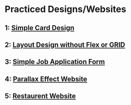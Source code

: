 # Practiced Designs/Websites

## 1: [Simple Card Design](./Simple%20card%20design/)


## 2: [Layout Design without Flex or GRID](./Layout%20Design%20without%20Flex%20or%20Grid/)

## 3: [Simple Job Application Form](./Job%20Application%20Form/)

## 4: [Parallax Effect Website](./Parallax%20Effect/)

## 5: [Restaurent Website](./Restaurent%20Website/)